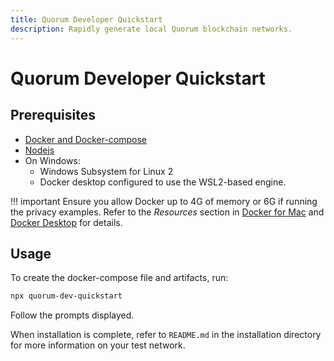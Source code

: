 ```yaml
---
title: Quorum Developer Quickstart
description: Rapidly generate local Quorum blockchain networks.
---
```


# Quorum Developer Quickstart 

## Prerequisites

- [Docker and Docker-compose](https://docs.docker.com/compose/install/)
- [Nodejs](https://nodejs.org/en/download/)
- On Windows: 
    * Windows Subsystem for Linux 2
    * Docker desktop configured to use the WSL2-based engine. 

!!! important 
    Ensure you allow Docker up to 4G of memory or 6G if running the privacy examples. 
    Refer to the _Resources_ section in [Docker for Mac](https://docs.docker.com/docker-for-mac/) and
    [Docker Desktop](https://docs.docker.com/docker-for-windows/) for details.

## Usage 

To create the docker-compose file and artifacts, run:  

```bash
npx quorum-dev-quickstart
```

Follow the prompts displayed. 

When installation is complete, refer to `README.md` in the installation directory for more information
on your test network. 
